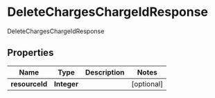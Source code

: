 

# DeleteChargesChargeIdResponse

DeleteChargesChargeIdResponse
## Properties

Name | Type | Description | Notes
------------ | ------------- | ------------- | -------------
**resourceId** | **Integer** |  |  [optional]



